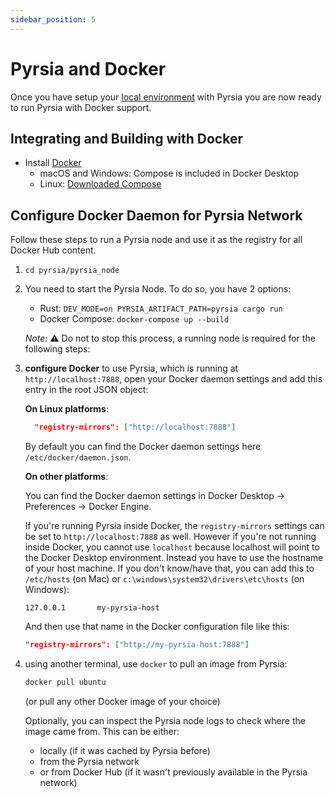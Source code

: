 ```yaml
---
sidebar_position: 5
---
```


# Pyrsia and Docker

Once you have setup your [local environment](/docs/community/get_involved/local_dev_setup.md) with Pyrsia you are now ready to run Pyrsia with Docker support.

## Integrating and Building with Docker

- Install [Docker](https://www.docker.com/get-started)
  - macOS and Windows: Compose is included in Docker Desktop
  - Linux: [Downloaded Compose](https://github.com/docker/compose#linux)

## Configure Docker Daemon for Pyrsia Network

Follow these steps to run a Pyrsia node and use it as the registry for all Docker Hub content.

1. `cd pyrsia/pyrsia_node`
2. You need to start the Pyrsia Node. To do so, you have 2 options:
   - Rust: `DEV_MODE=on PYRSIA_ARTIFACT_PATH=pyrsia cargo run`
   - Docker Compose: `docker-compose up --build`

   *Note*: ⚠️ Do not to stop this process, a running node is required for the
   following steps:

3. **configure Docker** to use Pyrsia, which is running at `http://localhost:7888`,
    open your Docker daemon settings and add this entry in the root JSON object:

    **On Linux platforms**:

    ```json
      "registry-mirrors": ["http://localhost:7888"]
    ```

    By default you can find the Docker daemon settings here `/etc/docker/daemon.json`.

    **On other platforms**:

    You can find the Docker daemon settings in Docker Desktop -> Preferences -> Docker Engine.

    If you're running Pyrsia inside Docker, the `registry-mirrors` settings can be set to `http://localhost:7888` as well. However if you're not running inside Docker, you cannot use `localhost` because localhost will point to the Docker Desktop environment. Instead you have to use the hostname of your host machine. If you don't know/have that, you can add this to `/etc/hosts` (on Mac) or `c:\windows\system32\drivers\etc\hosts` (on Windows):

    ```text
    127.0.0.1       my-pyrsia-host
    ```

    And then use that name in the Docker configuration file like this:

    ```json
    "registry-mirrors": ["http://my-pyrsia-host:7888"]
    ```

4. using another terminal, use `docker` to pull an image from Pyrsia:

    ```sh
    docker pull ubuntu
    ```

   (or pull any other Docker image of your choice)

    Optionally, you can inspect the Pyrsia node logs to check where the image came from. This can be either:

    - locally (if it was cached by Pyrsia before)
    - from the Pyrsia network
    - or from Docker Hub (if it wasn't previously available in the Pyrsia network)
